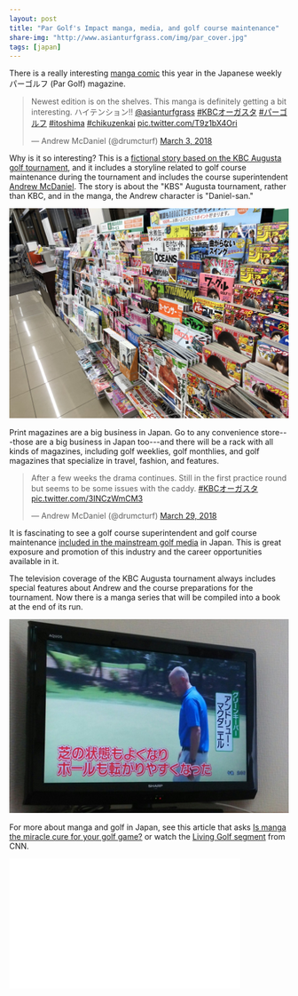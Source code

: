 ```yaml
---
layout: post
title: "Par Golf's Impact manga, media, and golf course maintenance"
share-img: "http://www.asianturfgrass.com/img/par_cover.jpg"
tags: [japan]
---
```


There is a really interesting [manga comic](https://en.wikipedia.org/wiki/Manga) this year in the Japanese weekly パーゴルフ (Par Golf) magazine.

<blockquote class="twitter-tweet" data-lang="en"><p lang="ja" dir="ltr">Newest edition is on the shelves. This manga is definitely getting a bit interesting. ハイテンション‼️ <a href="https://twitter.com/asianturfgrass?ref_src=twsrc%5Etfw">@asianturfgrass</a> <a href="https://twitter.com/hashtag/KBC%E3%82%AA%E3%83%BC%E3%82%AC%E3%82%B9%E3%82%BF?src=hash&amp;ref_src=twsrc%5Etfw">#KBCオーガスタ</a> <a href="https://twitter.com/hashtag/%E3%83%91%E3%83%BC%E3%82%B4%E3%83%AB%E3%83%95?src=hash&amp;ref_src=twsrc%5Etfw">#パーゴルフ</a> <a href="https://twitter.com/hashtag/itoshima?src=hash&amp;ref_src=twsrc%5Etfw">#itoshima</a> <a href="https://twitter.com/hashtag/chikuzenkai?src=hash&amp;ref_src=twsrc%5Etfw">#chikuzenkai</a> <a href="https://t.co/T9z1bX4Ori">pic.twitter.com/T9z1bX4Ori</a></p>&mdash; Andrew McDaniel (@drumcturf) <a href="https://twitter.com/drumcturf/status/969937627464941568?ref_src=twsrc%5Etfw">March 3, 2018</a></blockquote>
<script async src="https://platform.twitter.com/widgets.js" charset="utf-8"></script>

Why is it so interesting? This is a [fictional story based on the KBC Augusta golf tournament](https://twitter.com/drumcturf/status/969937627464941568), and it includes a storyline related to golf course maintenance during the tournament and includes the course superintendent [Andrew McDaniel](https://twitter.com/drumcturf). The story is about the "KBS" Augusta tournament, rather than KBC, and in the manga, the Andrew character is "Daniel-san."

![magazines at konbini](/img/magazine_shelves.jpg)

Print magazines are a big business in Japan. Go to any convenience store---those are a big business in Japan too---and there will be a rack with all kinds of magazines, including golf weeklies, golf monthlies, and golf magazines that specialize in travel, fashion, and features.

<blockquote class="twitter-tweet" data-lang="en"><p lang="en" dir="ltr">After a few weeks the drama continues. Still in the first practice round but seems to be some issues with the caddy. <a href="https://twitter.com/hashtag/KBC%E3%82%AA%E3%83%BC%E3%82%AC%E3%82%B9%E3%82%BF?src=hash&amp;ref_src=twsrc%5Etfw">#KBCオーガスタ</a> <a href="https://t.co/3INCzWmCM3">pic.twitter.com/3INCzWmCM3</a></p>&mdash; Andrew McDaniel (@drumcturf) <a href="https://twitter.com/drumcturf/status/979488785493737473?ref_src=twsrc%5Etfw">March 29, 2018</a></blockquote>
<script async src="https://platform.twitter.com/widgets.js" charset="utf-8"></script>

It is fascinating to see a golf course superintendent and golf course maintenance [included in the mainstream golf media](https://twitter.com/drumcturf/status/979488785493737473) in Japan. This is great exposure and promotion of this industry and the career opportunities available in it.

The television coverage of the KBC Augusta tournament always includes special features about Andrew and the course preparations for the tournament. Now there is a manga series that will be compiled into a book at the end of its run.

![Andrew McDaniel tv segment](/img/dru_tv.jpg)

For more about manga and golf in Japan, see this article that asks [Is manga the miracle cure for your golf game?](https://www.cnn.com/2017/04/26/golf/golf-japan-manga-golf-lesson-comic/index.html) or watch the [Living Golf segment](https://www.cnn.com/videos/sports/2017/05/04/japan-tokyo-2020-olympics-isao-aoki-manga-living-golf-may-2017-spc.cnn) from CNN.

<iframe width="416" height="234" src="//fave.api.cnn.io/v1/fav/?video=sports/2017/05/04/japan-tokyo-2020-olympics-isao-aoki-manga-living-golf-may-2017-spc.cnn&customer=cnn&edition=domestic&env=prod" frameborder="0"></iframe>






